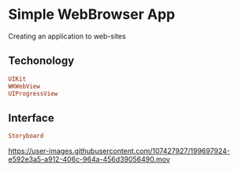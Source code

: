 # Simple WebBrowser App

Creating an application to web-sites

## Techonology

```ruby
UIKit
WKWebView
UIProgressView
```

## Interface

```ruby
Storyboard
```

https://user-images.githubusercontent.com/107427927/199697924-e592e3a5-a912-406c-964a-456d39056490.mov


